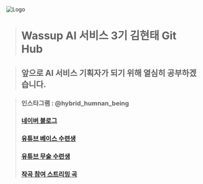 ![Logo](/wassup3/minorart.png)    

> # Wassup AI 서비스 3기 김현태 Git Hub    

  > ## 앞으로 AI 서비스 기획자가 되기 위해 열심히 공부하겠습니다.   

  > ### 인스타그램 : @hybrid_humnan_being   
  > ### [네이버 블로그](https://blog.naver.com/kimht80)    
  > ### [유튜브 베이스 수련생](https://www.youtube.com/channel/UC2dAIMKSQqQziVuAwdpSxEQ)    
  > ### [유튜브 무술 수련생](https://www.youtube.com/channel/UCnoyC2iBmNl1WH91VlkNvTA)    
  > ### [작곡 참여 스트리밍 곡](https://www.melon.com/artist/timeline.htm?artistId=3193970)    



